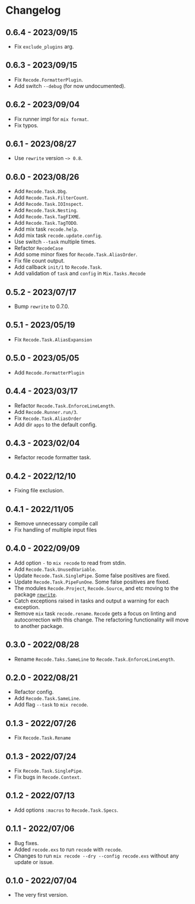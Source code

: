 # Changelog

## 0.6.4 - 2023/09/15

+ Fix `exclude_plugins` arg.

## 0.6.3 - 2023/09/15

+ Fix `Recode.FormatterPlugin`.
+ Add switch `--debug` (for now undocumented).

## 0.6.2 - 2023/09/04

+ Fix runner impl for `mix format`.
+ Fix typos.

## 0.6.1 - 2023/08/27

+ Use `rewrite` version `~> 0.8`.

## 0.6.0 - 2023/08/26

+ Add `Recode.Task.Dbg`.
+ Add `Recode.Task.FilterCount`.
+ Add `Recode.Task.IOInspect`.
+ Add `Recode.Task.Nesting`.
+ Add `Recode.Task.TagFIXME`.
+ Add `Recode.Task.TagTODO`.
+ Add mix task `recode.help`.
+ Add mix task `recode.update.config`.
+ Use switch `--task` multiple times.
+ Refactor `RecodeCase`
+ Add some minor fixes for `Recode.Task.AliasOrder`.
+ Fix file count output.
+ Add callback `init/1` to `Recode.Task`.
+ Add validation of `task` and `config` in `Mix.Tasks.Recode`

## 0.5.2 - 2023/07/17

+ Bump `rewrite` to 0.7.0.

## 0.5.1 - 2023/05/19

+ Fix `Recode.Task.AliasExpansion`

## 0.5.0 - 2023/05/05

+ Add `Recode.FormatterPlugin`

## 0.4.4 - 2023/03/17

+ Refactor `Recode.Task.EnforceLineLength`.
+ Add `Recode.Runner.run/3`.
+ Fix `Recode.Task.AliasOrder`
+ Add dir `apps` to the default config.

## 0.4.3 - 2023/02/04

+ Refactor recode formatter task.

## 0.4.2 - 2022/12/10

+ Fixing file exclusion.

## 0.4.1 - 2022/11/05

+ Remove unnecessary compile call
+ Fix handling of multiple input files

## 0.4.0 - 2022/09/09

+ Add option `-` to `mix recode` to read from stdin.
+ Add `Recode.Task.UnusedVariable`.
+ Update `Recode.Task.SinglePipe`. Some false positives are fixed.
+ Update `Recode.Task.PipeFunOne`. Some false positives are fixed.
+ The modules `Recode.Project`, `Recode.Source`, and etc moving to the package
  [`rewrite`](https://github.com/hrzndhrn/rewrite).
+ Catch exceptions raised in tasks and output a  warning for each exception.
+ Remove `mix` task `recode.rename`. `Recode` gets a focus on linting and
  autocorrection with this change. The refactoring functionality will move to
  another package.


## 0.3.0 - 2022/08/28

+ Rename `Recode.Taks.SameLine` to `Recode.Task.EnforceLineLength`.

## 0.2.0 - 2022/08/21

+ Refactor config.
+ Add `Recode.Task.SameLine`.
+ Add flag `--task` to `mix recode`.

## 0.1.3 - 2022/07/26

+ Fix `Recode.Task.Rename`

## 0.1.3 - 2022/07/24

+ Fix `Recode.Task.SinglePipe`.
+ Fix bugs in `Recode.Context`.

## 0.1.2 - 2022/07/13

+ Add options `:macros` to `Recode.Task.Specs`.

## 0.1.1 - 2022/07/06

+ Bug fixes.
+ Added `recode.exs` to run `recode` with `recode`.
+ Changes to run `mix recode --dry --config recode.exs` without any update or
  issue.

## 0.1.0 - 2022/07/04

+ The very first version.
